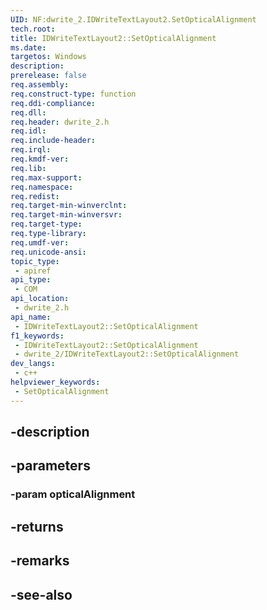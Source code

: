 ```yaml
---
UID: NF:dwrite_2.IDWriteTextLayout2.SetOpticalAlignment
tech.root: 
title: IDWriteTextLayout2::SetOpticalAlignment
ms.date: 
targetos: Windows
description: 
prerelease: false
req.assembly: 
req.construct-type: function
req.ddi-compliance: 
req.dll: 
req.header: dwrite_2.h
req.idl: 
req.include-header: 
req.irql: 
req.kmdf-ver: 
req.lib: 
req.max-support: 
req.namespace: 
req.redist: 
req.target-min-winverclnt: 
req.target-min-winversvr: 
req.target-type: 
req.type-library: 
req.umdf-ver: 
req.unicode-ansi: 
topic_type:
 - apiref
api_type:
 - COM
api_location:
 - dwrite_2.h
api_name:
 - IDWriteTextLayout2::SetOpticalAlignment
f1_keywords:
 - IDWriteTextLayout2::SetOpticalAlignment
 - dwrite_2/IDWriteTextLayout2::SetOpticalAlignment
dev_langs:
 - c++
helpviewer_keywords:
 - SetOpticalAlignment
---
```


## -description

## -parameters

### -param opticalAlignment

## -returns

## -remarks

## -see-also

